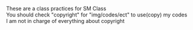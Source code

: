 These are a class practices for SM Class <br/>
You should check "copyright" for "img/codes/ect" to use(copy) my codes <br/>
I am not in charge of everything about copyright
